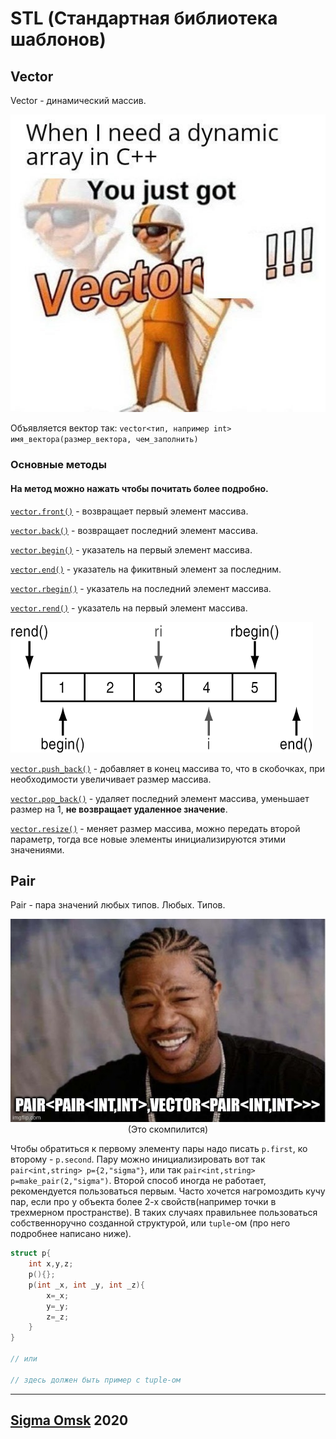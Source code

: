 # STL (Стандартная библиотека шаблонов)

## Vector

Vector - динамический массив.

<center><img src="vectormeme.jpg"></center>

Объявляется вектор так: `vector<тип, например int> имя_вектора(размер_вектора, чем_заполнить)`
### Основные методы

#### На метод можно нажать чтобы почитать более подробно.

[`vector.front()`](https://en.cppreference.com/w/cpp/container/vector/front) - возвращает первый элемент массива.

[`vector.back()`](https://en.cppreference.com/w/cpp/container/vector/back) - возвращает последний элемент массива.

[`vector.begin()`](https://en.cppreference.com/w/cpp/container/vector/begin) - указатель на первый элемент массива.

[`vector.end()`](https://en.cppreference.com/w/cpp/container/vector/end) - указатель на фикитвный элемент за последним.

[`vector.rbegin()`](https://en.cppreference.com/w/cpp/container/vector/rbegin) - указатель на последний элемент массива.

[`vector.rend()`](https://en.cppreference.com/w/cpp/container/vector/rend) - указатель на первый элемент массива.

![Картинка чтобы понятнее было](vectorendbegin.gif)

[`vector.push_back()`](https://en.cppreference.com/w/cpp/container/vector/push_back) - добавляет в конец массива то, что в скобочках, при необходимости увеличивает размер массива.

[`vector.pop_back()`](https://en.cppreference.com/w/cpp/container/vector/pop_back) - удаляет последний элемент массива, уменьшает размер на 1, **не возвращает удаленное значение**.

[`vector.resize()`](https://en.cppreference.com/w/cpp/container/vector/resize) - меняет размер массива, можно передать второй параметр, тогда все новые элементы инициализируются этими значениями.

## Pair

Pair - пара значений любых типов. Любых. Типов.

<center><img src="pairmeme.jpg"></center>
<center>(Это скомпилится)</center>

Чтобы обратиться к первому элементу пары надо писать `p.first`, ко второму - `p.second`. Пару можно инициализировать вот так `pair<int,string> p={2,"sigma"}`, или так `pair<int,string> p=make_pair(2,"sigma")`. Второй способ иногда не работает, рекомендуется пользоваться первым. <!--Вроде бы, я не уверен. --> Часто хочется нагромоздить кучу пар, если про у объекта более 2-х свойств(например точки в трехмерном пространстве). В таких случаях правильнее пользоваться собственноручно созданной структурой, или `tuple`-ом (про него подробнее написано ниже).

```c++
struct p{
    int x,y,z;
    p(){};
    p(int _x, int _y, int _z){
        x=_x;
        y=_y;
        z=_z;
    }
}

// или

// здесь должен быть пример с tuple-ом

```



___

## [Sigma Omsk](https://vk.com/sigma_omsk) 2020

